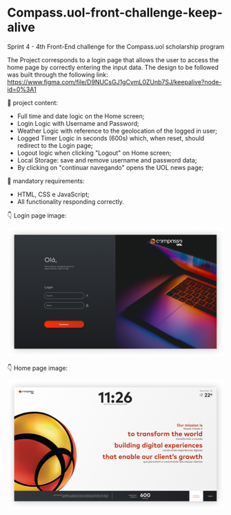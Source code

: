 # Compass.uol-front-challenge-keep-alive
Sprint 4 - 4th Front-End challenge for the Compass.uol scholarship program

The Project corresponds to a login page that allows the user to access the home page by correctly entering the input data. The design to be followed was built through the following link: https://www.figma.com/file/D9NUCsGJ1gCvmL0ZUnb7SJ/keepalive?node-id=0%3A1

👀 project content:

* Full time and date logic on the Home screen;
* Login Logic with Username and Password;
* Weather Logic with reference to the geolocation of the logged in user;
* Logged Timer Logic in seconds (600s) which, when reset, should redirect to the Login page;
* Logout logic when clicking "Logout" on Home screen;
* Local Storage: save and remove username and password data;
* By clicking on "continuar navegando" opens the UOL news page;

🔑 mandatory requirements: 

* HTML, CSS e JavaScript;
* All functionality responding correctly.
 
:point_down: Login page image:

<img src="./img/Login.png" alt="Design login page">

:point_down: Home page image:

<img src="./img/Home.png" alt="Design home page">